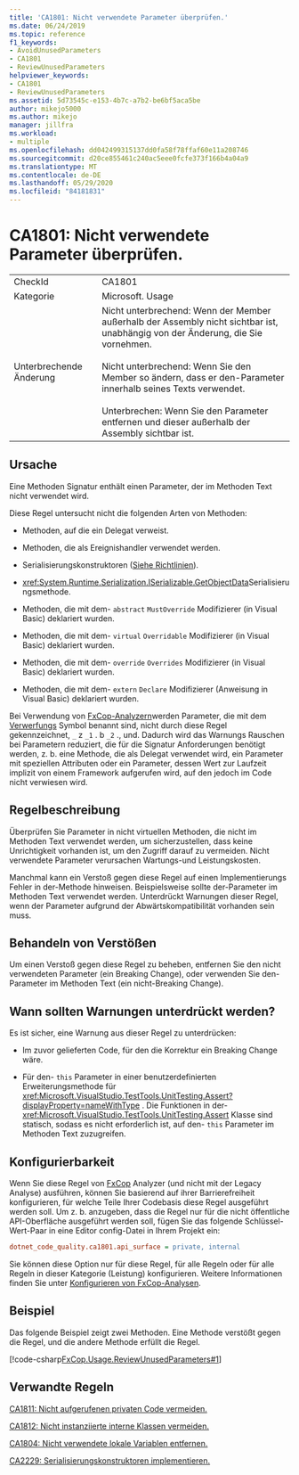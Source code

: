 ```yaml
---
title: 'CA1801: Nicht verwendete Parameter überprüfen.'
ms.date: 06/24/2019
ms.topic: reference
f1_keywords:
- AvoidUnusedParameters
- CA1801
- ReviewUnusedParameters
helpviewer_keywords:
- CA1801
- ReviewUnusedParameters
ms.assetid: 5d73545c-e153-4b7c-a7b2-be6bf5aca5be
author: mikejo5000
ms.author: mikejo
manager: jillfra
ms.workload:
- multiple
ms.openlocfilehash: dd042499315137dd0fa58f78ffaf60e11a208746
ms.sourcegitcommit: d20ce855461c240ac5eee0fcfe373f166b4a04a9
ms.translationtype: MT
ms.contentlocale: de-DE
ms.lasthandoff: 05/29/2020
ms.locfileid: "84181831"
---
```

# <a name="ca1801-review-unused-parameters"></a>CA1801: Nicht verwendete Parameter überprüfen.

|||
|-|-|
|CheckId|CA1801|
|Kategorie|Microsoft. Usage|
|Unterbrechende Änderung|Nicht unterbrechend: Wenn der Member außerhalb der Assembly nicht sichtbar ist, unabhängig von der Änderung, die Sie vornehmen.<br /><br /> Nicht unterbrechend: Wenn Sie den Member so ändern, dass er den-Parameter innerhalb seines Texts verwendet.<br /><br /> Unterbrechen: Wenn Sie den Parameter entfernen und dieser außerhalb der Assembly sichtbar ist.|

## <a name="cause"></a>Ursache

Eine Methoden Signatur enthält einen Parameter, der im Methoden Text nicht verwendet wird.

Diese Regel untersucht nicht die folgenden Arten von Methoden:

- Methoden, auf die ein Delegat verweist.

- Methoden, die als Ereignishandler verwendet werden.

- Serialisierungskonstruktoren ([Siehe Richtlinien](/dotnet/standard/serialization/serialization-guidelines#supporting-runtime-serialization)).

- <xref:System.Runtime.Serialization.ISerializable.GetObjectData>Serialisierungsmethode.

- Methoden, die mit dem- `abstract` `MustOverride` Modifizierer (in Visual Basic) deklariert wurden.

- Methoden, die mit dem- `virtual` `Overridable` Modifizierer (in Visual Basic) deklariert wurden.

- Methoden, die mit dem- `override` `Overrides` Modifizierer (in Visual Basic) deklariert wurden.

- Methoden, die mit dem- `extern` `Declare` Modifizierer (Anweisung in Visual Basic) deklariert wurden.

Bei Verwendung von [FxCop-Analyzern](install-fxcop-analyzers.md)werden Parameter, die mit dem [Verwerfungs](/dotnet/csharp/discards) Symbol benannt sind, nicht durch diese Regel gekennzeichnet, `_` z `_1` . b `_2` ., und. Dadurch wird das Warnungs Rauschen bei Parametern reduziert, die für die Signatur Anforderungen benötigt werden, z. b. eine Methode, die als Delegat verwendet wird, ein Parameter mit speziellen Attributen oder ein Parameter, dessen Wert zur Laufzeit implizit von einem Framework aufgerufen wird, auf den jedoch im Code nicht verwiesen wird.

## <a name="rule-description"></a>Regelbeschreibung

Überprüfen Sie Parameter in nicht virtuellen Methoden, die nicht im Methoden Text verwendet werden, um sicherzustellen, dass keine Unrichtigkeit vorhanden ist, um den Zugriff darauf zu vermeiden. Nicht verwendete Parameter verursachen Wartungs-und Leistungskosten.

Manchmal kann ein Verstoß gegen diese Regel auf einen Implementierungs Fehler in der-Methode hinweisen. Beispielsweise sollte der-Parameter im Methoden Text verwendet werden. Unterdrückt Warnungen dieser Regel, wenn der Parameter aufgrund der Abwärtskompatibilität vorhanden sein muss.

## <a name="how-to-fix-violations"></a>Behandeln von Verstößen

Um einen Verstoß gegen diese Regel zu beheben, entfernen Sie den nicht verwendeten Parameter (ein Breaking Change), oder verwenden Sie den-Parameter im Methoden Text (ein nicht-Breaking Change).

## <a name="when-to-suppress-warnings"></a>Wann sollten Warnungen unterdrückt werden?

Es ist sicher, eine Warnung aus dieser Regel zu unterdrücken:

- Im zuvor gelieferten Code, für den die Korrektur ein Breaking Change wäre.

- Für den- `this` Parameter in einer benutzerdefinierten Erweiterungsmethode für <xref:Microsoft.VisualStudio.TestTools.UnitTesting.Assert?displayProperty=nameWithType> . Die Funktionen in der- <xref:Microsoft.VisualStudio.TestTools.UnitTesting.Assert> Klasse sind statisch, sodass es nicht erforderlich ist, auf den- `this` Parameter im Methoden Text zuzugreifen.

## <a name="configurability"></a>Konfigurierbarkeit

Wenn Sie diese Regel von [FxCop](install-fxcop-analyzers.md) Analyzer (und nicht mit der Legacy Analyse) ausführen, können Sie basierend auf ihrer Barrierefreiheit konfigurieren, für welche Teile Ihrer Codebasis diese Regel ausgeführt werden soll. Um z. b. anzugeben, dass die Regel nur für die nicht öffentliche API-Oberfläche ausgeführt werden soll, fügen Sie das folgende Schlüssel-Wert-Paar in eine Editor config-Datei in Ihrem Projekt ein:

```ini
dotnet_code_quality.ca1801.api_surface = private, internal
```

Sie können diese Option nur für diese Regel, für alle Regeln oder für alle Regeln in dieser Kategorie (Leistung) konfigurieren. Weitere Informationen finden Sie unter [Konfigurieren von FxCop-Analysen](configure-fxcop-analyzers.md).

## <a name="example"></a>Beispiel

Das folgende Beispiel zeigt zwei Methoden. Eine Methode verstößt gegen die Regel, und die andere Methode erfüllt die Regel.

[!code-csharp[FxCop.Usage.ReviewUnusedParameters#1](../code-quality/codesnippet/CSharp/ca1801-review-unused-parameters_1.cs)]

## <a name="related-rules"></a>Verwandte Regeln

[CA1811: Nicht aufgerufenen privaten Code vermeiden.](../code-quality/ca1811.md)

[CA1812: Nicht instanziierte interne Klassen vermeiden.](../code-quality/ca1812.md)

[CA1804: Nicht verwendete lokale Variablen entfernen.](../code-quality/ca1804.md)

[CA2229: Serialisierungskonstruktoren implementieren.](../code-quality/ca2229.md)
